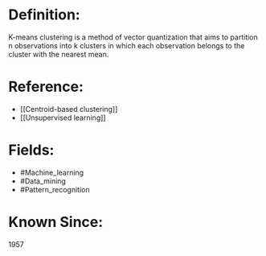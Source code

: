 

# Definition:
K-means clustering is a method of vector quantization that aims to partition n observations into k clusters in which each observation belongs to the cluster with the nearest mean.

# Reference:
- [[Centroid-based clustering]]
- [[Unsupervised learning]]

# Fields: 
- #Machine_learning
- #Data_mining
- #Pattern_recognition

# Known Since:
1957

